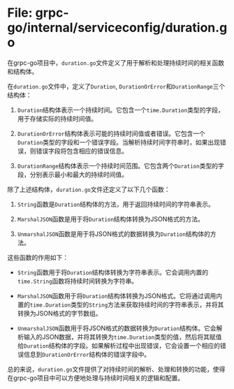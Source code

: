 # File: grpc-go/internal/serviceconfig/duration.go

在grpc-go项目中，`duration.go`文件定义了用于解析和处理持续时间的相关函数和结构体。

在`duration.go`文件中，定义了`Duration`, `DurationOrError`和`DurationRange`三个结构体：

1. `Duration`结构体表示一个持续时间。它包含一个`time.Duration`类型的字段，用于存储实际的持续时间值。

2. `DurationOrError`结构体表示可能的持续时间值或者错误。它包含一个`Duration`类型的字段和一个错误字段。当解析持续时间字符串时，如果出现错误，则错误字段将包含相应的错误信息。

3. `DurationRange`结构体表示一个持续时间范围。它包含两个`Duration`类型的字段，分别表示最小和最大的持续时间值。

除了上述结构体，`duration.go`文件还定义了以下几个函数：

1. `String`函数是`Duration`结构体的方法，用于返回持续时间的字符串表示。

2. `MarshalJSON`函数是用于将`Duration`结构体转换为JSON格式的方法。

3. `UnmarshalJSON`函数是用于将JSON格式的数据转换为`Duration`结构体的方法。

这些函数的作用如下：

- `String`函数用于将`Duration`结构体转换为字符串表示。它会调用内置的`time.String`函数将持续时间转换为字符串。

- `MarshalJSON`函数用于将`Duration`结构体转换为JSON格式。它将通过调用内置的`time.Duration`类型的`String`方法来获取持续时间的字符串表示，并将其转换为JSON格式的字节数组。

- `UnmarshalJSON`函数用于将JSON格式的数据转换为`Duration`结构体。它会解析输入的JSON数据，并将其转换为`time.Duration`类型的值，然后将其赋值给`Duration`结构体的字段。如果解析过程中出现错误，它会设置一个相应的错误信息到`DurationOrError`结构体的错误字段中。

总的来说，`duration.go`文件提供了对持续时间的解析、处理和转换的功能，使得在grpc-go项目中可以方便地处理与持续时间相关的逻辑和配置。


